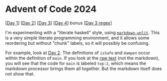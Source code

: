# Advent of Code 2024

[[Day 1](day01.md)]
[[Day 2](day02.md)]
[[Day 3](day03.md)]
[[Day 4](day04.md)]
bonus [[Day 3 regex](day03-re.md)]

I'm experimenting with a "literate haskell" style, using
[`markdown-unlit`](https://github.com/sol/markdown-unlit).  This is a very
simple literate programming environment, and it allows some reordering but
without "chunk" labels, so it will possibly be confusing.

For example, look at [Day 2](day02.md). The definitions of `isSafe` and
`dampen` occur within the definition of `main`. If you look at the [raw
text](https://raw.githubusercontent.com/instinctive/edu-advent-2024/refs/heads/main/day02.md)
(not the markdown), you will see that the code for `main` is labeled `top:2`,
which means the markdown processor brings them all together. But the markdown
itself does not show that.
